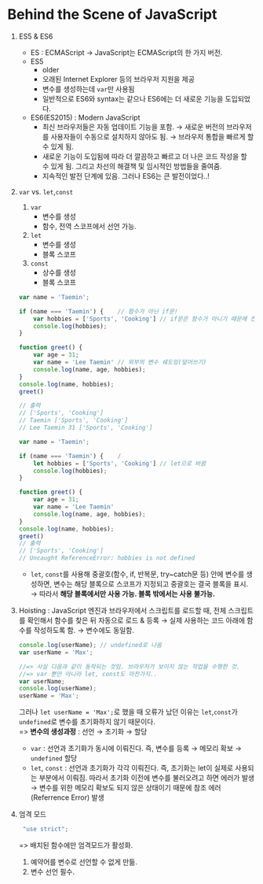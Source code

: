 # Behind the Scene of JavaScript

1. ES5 & ES6
   - ES : ECMAScript &rarr; JavaScript는 ECMAScript의 한 가지 버전.
   - ES5
     - older
     - 오래된 Internet Explorer 등의 브라우저 지원을 제공
     - 변수를 생성하는데 `var`만 사용됨
     - 일반적으로 ES6와 syntax는 같으나 ES6에는 더 새로운 기능을 도입되었다.
   - ES6(ES2015) : Modern JavaScript
     - 최신 브라우저들은 자동 업데이트 기능을 포함. &rarr; 새로운 버전의 브라우저를 사용자들이 수동으로 설치하지 않아도 됨. &rarr; 브라우저 통합을 빠르게 할 수 있게 됨.
     - 새로운 기능이 도입됨에 따라 더 깔끔하고 빠르고 더 나은 코드 작성을 할 수 있게 됨. 그리고 차선의 해결책 및 임시적인 방법들을 줄여줌.
     - 지속적인 발전 단계에 있음. 그러나 ES6는 큰 발전이었다..!

2. `var` vs. `let`,`const`
   1. `var`
      - 변수를 생성
      - 함수, 전역 스코프에서 선언 가능.
   2. `let`
      - 변수를 생성
      - 블록 스코프
   3. `const`
      - 상수를 생성
      - 블록 스코프

    ```javascript
    var name = 'Taemin';

    if (name === 'Taemin') {    // 함수가 아닌 if문!
        var hobbies = ['Sports', 'Cooking'] // if문은 함수가 아니기 때문에 전역변수로 설정된 것. 정상적인 전역 변수임.
        console.log(hobbies);
    }

    function greet() {
        var age = 31;
        var name = 'Lee Taemin' // 외부의 변수 쉐도잉(덮어쓰기)
        console.log(name, age, hobbies);
    }
    console.log(name, hobbies);
    greet()

    // 출력
    // ['Sports', 'Cooking']
    // Taemin ['Sports', 'Cooking']
    // Lee Taemin 31 ['Sports', 'Cooking']
    ```

    ```javascript
    var name = 'Taemin';

    if (name === 'Taemin') {    /
        let hobbies = ['Sports', 'Cooking'] // let으로 바뀜
        console.log(hobbies);
    }

    function greet() {
        var age = 31;
        var name = 'Lee Taemin' 
        console.log(name, age, hobbies);
    }
    console.log(name, hobbies);
    greet()
    // 출력
    // ['Sports', 'Cooking']
    // Uncaught ReferenceError: hobbies is not defined
    ```
    - `let`, `const`를 사용해 중괄호(함수, if, 반복문, try~catch문 등) 안에 변수를 생성하면, 변수는 해당 블록으로 스코프가 지정되고 중괄호는 결국 블록을 표시. &rarr; 따라서 **해당 블록에서만 사용 가능. 블록 밖에서는 사용 불가능.**

3. Hoisting : JavaScript 엔진과 브라우저에서 스크립트를 로드할 때, 전체 스크립트를 확인해서 함수를 찾은 뒤 자동으로 로드 & 등록 &rarr; 실제 사용하는 코드 아래에 함수를 작성하도록 함. &rarr; 변수에도 동일함.
    ```javascript
    console.log(userName); // undefined로 나옴
    var userName = 'Max'; 

    //=> 사실 다음과 같이 동작되는 것임. 브라우저가 보이지 않는 작업을 수행한 것.
    //=> var 뿐만 아니라 let, const도 마찬가지..
    var userName;
    console.log(userName); 
    userName = 'Max'; 
    ```

    그러나 `let userName = 'Max';`로 했을 때 오류가 났던 이유는 `let`,`const`가 `undefined`로 변수를 초기화하지 않기 때문이다.<br>
    => **변수의 생성과정** : 선언 &rarr; 초기화 &rarr; 할당
    - `var` : 선언과 초기화가 동시에 이뤄진다. 즉, 변수를 등록 &rarr; 메모리 확보 &rarr; `undefined` 할당
    - `let`, `const` : 선언과 초기화가 각각 이뤄진다. 즉, 초기화는 let이 실제로 사용되는 부분에서 이뤄짐. 따라서 초기화 이전에 변수를 불러오려고 하면 에러가 발생 &rarr; 변수를 위한 메모리 확보도 되지 않은 상태이기 때문에 참조 에러(Referrence Error) 발생

4. 엄격 모드
   ```javascript
    "use strict";
   ``` 
   => 배치된 함수에만 엄격모드가 활성화.
   1. 예약어를 변수로 선언할 수 없게 만듦.
   2. 변수 선언 필수.